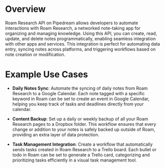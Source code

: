 # Overview

Roam Research API on Pipedream allows developers to automate interactions with Roam Research, a networked note-taking app for organizing and managing knowledge. Using this API, you can create, read, update, and delete notes programmatically, enabling seamless integration with other apps and services. This integration is perfect for automating data entry, syncing notes across platforms, and triggering workflows based on note creation or modification.

# Example Use Cases

- **Daily Notes Sync**: Automate the syncing of daily notes from Roam Research to a Google Calendar. Each note tagged with a specific keyword in Roam can be set to create an event in Google Calendar, helping you keep track of tasks and deadlines directly from your calendar.

- **Content Backup**: Set up a daily or weekly backup of all your Roam Research pages to a Dropbox folder. This workflow ensures that every change or addition to your notes is safely backed up outside of Roam, providing an extra layer of data protection.

- **Task Management Integration**: Create a workflow that automatically sends tasks created in Roam Research to a Trello board. Each bullet or todo in Roam can be set to generate a Trello card, categorizing and prioritizing tasks efficiently in a visual task management tool.
